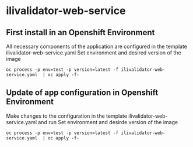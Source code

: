 # ilivalidator-web-service

## First install in an Openshift Environment

All necessary components of the application are configured in the template ilivalidator-web-service.yaml
Set environment and desired version of the image
```
oc process -p env=test -p version=latest -f ilivalidator-web-service.yaml  | oc apply -f-
```

## Update of app configuration in Openshift Environment

Make changes to the configuration in the template ilivalidator-web-service.yaml and run
Set environment and desirde version of the image
```
oc process -p env=test -p version=latest -f ilivalidator-web-service.yaml  | oc apply -f-
```
